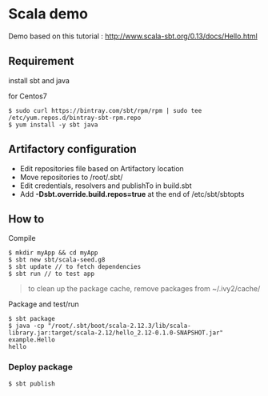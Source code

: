# Scala demo

Demo based on this tutorial : http://www.scala-sbt.org/0.13/docs/Hello.html


## Requirement

install sbt and java

for Centos7

```
$ sudo curl https://bintray.com/sbt/rpm/rpm | sudo tee /etc/yum.repos.d/bintray-sbt-rpm.repo
$ yum install -y sbt java
```


## Artifactory configuration

* Edit repositories file based on Artifactory location
* Move repositories to /root/.sbt/
* Edit credentials, resolvers and publishTo in build.sbt
* Add **-Dsbt.override.build.repos=true** at the end of /etc/sbt/sbtopts


## How to 

Compile

```
$ mkdir myApp && cd myApp
$ sbt new sbt/scala-seed.g8
$ sbt update // to fetch dependencies
$ sbt run // to test app
```
> to clean up the package cache, remove packages from ~/.ivy2/cache/



Package and test/run

```
$ sbt package
$ java -cp "/root/.sbt/boot/scala-2.12.3/lib/scala-library.jar:target/scala-2.12/hello_2.12-0.1.0-SNAPSHOT.jar" example.Hello
hello
```

### Deploy package 

```
$ sbt publish
```
